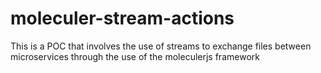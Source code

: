 # moleculer-stream-actions
This is a POC that involves the use of streams to exchange files between microservices through the use of the moleculerjs framework
